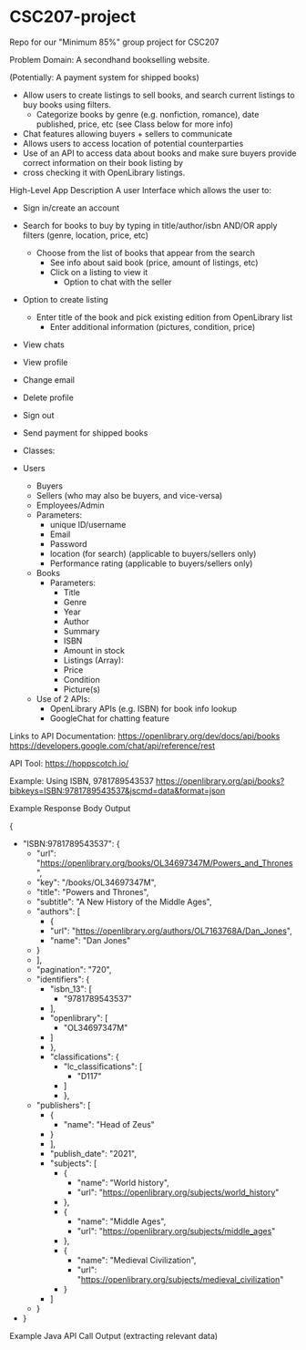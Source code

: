 # CSC207-project
Repo for our "Minimum 85%" group project for CSC207

Problem Domain:
A secondhand bookselling website.
    
(Potentially: A payment system for shipped books)
* Allow users to create listings to sell books, and search current listings to buy books using filters.
  * Categorize books by genre (e.g. nonfiction, romance), date published, price, etc (see Class below for more info)
* Chat features allowing buyers + sellers to communicate
* Allows users to access location of potential counterparties
* Use of an API to access data about books and make sure buyers provide correct information on their book listing by 
* cross checking it with OpenLibrary listings.


High-Level App Description
A user Interface which allows the user to:
* Sign in/create an account
* Search for books to buy by typing in title/author/isbn AND/OR apply filters (genre, location, price, etc)
  * Choose from the list of books that appear from the search
    *   See info about said book (price, amount of listings, etc)
      * Click on a listing to view it
        * Option to chat with the seller
* Option to create listing
  - Enter title of the book and pick existing edition from OpenLibrary list
    - Enter additional information (pictures, condition, price)
* View chats
* View profile
* Change email
* Delete profile
* Sign out
* Send payment for shipped books

* Classes:
* Users
  * Buyers
  * Sellers (who may also be buyers, and vice-versa)
  * Employees/Admin
  * Parameters:
    * unique ID/username
    * Email
    * Password
    * location (for search) (applicable to buyers/sellers only)
    * Performance rating (applicable to buyers/sellers only)
  * Books
    * Parameters:
      * Title
      * Genre
      * Year
      * Author
      * Summary
      * ISBN
      * Amount in stock
      * Listings (Array):
      * Price
      * Condition
      * Picture(s)
  * Use of 2 APIs:
    * OpenLibrary APIs (e.g. ISBN) for book info lookup
    * GoogleChat for chatting feature

Links to API Documentation:
https://openlibrary.org/dev/docs/api/books
https://developers.google.com/chat/api/reference/rest

API Tool: https://hoppscotch.io/

Example: Using ISBN, 9781789543537
https://openlibrary.org/api/books?bibkeys=ISBN:9781789543537&jscmd=data&format=json

Example Response Body Output

{
* "ISBN:9781789543537": {
  * "url": "https://openlibrary.org/books/OL34697347M/Powers_and_Thrones",
  * "key": "/books/OL34697347M",
  * "title": "Powers and Thrones",
  * "subtitle": "A New History of the Middle Ages",
  * "authors": [
    * {
    * "url": "https://openlibrary.org/authors/OL7163768A/Dan_Jones",
    * "name": "Dan Jones"
  * }
  * ],
  * "pagination": "720",
  * "identifiers": {
    * "isbn_13": [
      * "9781789543537"
    * ],
    * "openlibrary": [
      * "OL34697347M"
    * ]
    * },
    * "classifications": {
      * "lc_classifications": [
        * "D117"
      * ]
      * },
  * "publishers": [
    * {
      * "name": "Head of Zeus"
    * }
    * ],
    * "publish_date": "2021",
    * "subjects": [
      * {
        * "name": "World history",
        * "url": "https://openlibrary.org/subjects/world_history"
      * },
      * {
        * "name": "Middle Ages",
        * "url": "https://openlibrary.org/subjects/middle_ages"
      * },
      * {
        * "name": "Medieval Civilization",
        * "url": "https://openlibrary.org/subjects/medieval_civilization"
      * }
    * ]
  * }
* }

Example Java API Call Output (extracting relevant data)

